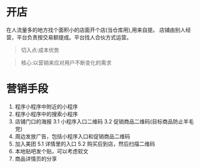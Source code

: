 # 开店
在人流量多的地方找个面积小的店面开个店(当仓库用),用来自提。
店铺由别人经营，平台负责按交易额提成。平台找人合伙方式运营。

> 切入点:成本优势

> 核心:以营销来应对用户不断变化的需求

# 营销手段
1. 程序小程序中附近的小程序
2. 程序小程序中的搜索小程序
3. 店铺门口的海报
	3.1 小程序入口二维码
	3.2 促销商品二维码(目标商品防止羊毛党)
4. 周边发放广告，包括小程序入口和促销商品二维码
5. 加入美团
	5.1 详情里的入口
	5.2 购买后到店，然后扫描二维码
6. 本地贴吧发个贴，可以考虑软文
7. 商品详情页的分享

















